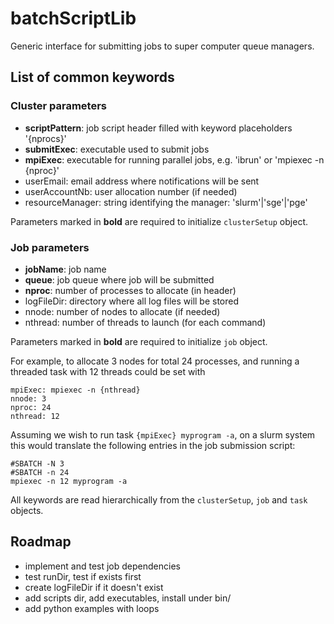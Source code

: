 # batchScriptLib

Generic interface for submitting jobs to super computer queue managers.

## List of common keywords

### Cluster parameters

- __scriptPattern__: job script header filled with keyword placeholders '{nprocs}'
- __submitExec__: executable used to submit jobs
- __mpiExec__: executable for running parallel jobs, e.g. 'ibrun' or 'mpiexec -n {nproc}'
- userEmail: email address where notifications will be sent
- userAccountNb: user allocation number (if needed)
- resourceManager: string identifying the manager: 'slurm'|'sge'|'pge'

Parameters marked in __bold__ are required to initialize `clusterSetup` object.

### Job parameters

- __jobName__: job name
- __queue__: job queue where job will be submitted
- __nproc__: number of processes to allocate (in header)
- logFileDir: directory where all log files will be stored
- nnode: number of nodes to allocate (if needed)
- nthread: number of threads to launch (for each command)

Parameters marked in __bold__ are required to initialize `job` object.

For example, to allocate 3 nodes for total 24 processes, and running a threaded task with 12 threads could be set with

    mpiExec: mpiexec -n {nthread}
    nnode: 3
    nproc: 24
    nthread: 12

Assuming we wish to run task `{mpiExec} myprogram -a`, on a slurm system this would translate the following entries in the job submission script:

    #SBATCH -N 3
    #SBATCH -n 24
    mpiexec -n 12 myprogram -a

All keywords are read hierarchically from the `clusterSetup`, `job` and `task` objects.

## Roadmap

- implement and test job dependencies
- test runDir, test if exists first
- create logFileDir if it doesn't exist
- add scripts dir, add executables, install under bin/
- add python examples with loops


